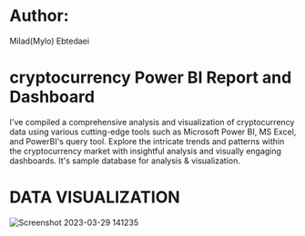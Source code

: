 # Author: 
Milad(Mylo) Ebtedaei

# cryptocurrency Power BI Report and Dashboard
I've compiled a comprehensive analysis and visualization of cryptocurrency data using various cutting-edge tools such as Microsoft Power BI, MS Excel, and PowerBI's query tool. Explore the intricate trends and patterns within the cryptocurrency market with insightful analysis and visually engaging dashboards. It's sample database for analysis & visualization. 

# DATA VISUALIZATION

![Screenshot 2023-03-29 141235](https://user-images.githubusercontent.com/121390440/228630170-f370e749-6357-4ebc-8def-a86f66776b4e.png)

